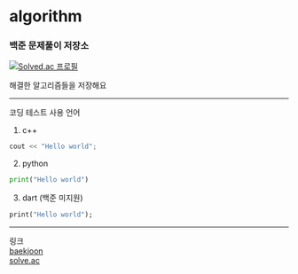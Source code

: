 # algorithm

### 백준 문제풀이 저장소

[![Solved.ac
프로필](http://mazassumnida.wtf/api/v2/generate_badge?boj=oyc0401)](https://solved.ac/oyc0401)

해결한 알고리즘들을 저장해요

------------
코딩 테스트 사용 언어
1. c++
``` C++
cout << "Hello world";
```
2. python
``` python
print("Hello world")
```
3. dart (백준 미지원)
``` dart
print("Hello world");
```

-----

링크  
[baekjoon](https://www.acmicpc.net/user/oyc0401)  
[solve.ac](https://solved.ac/profile/oyc0401)

